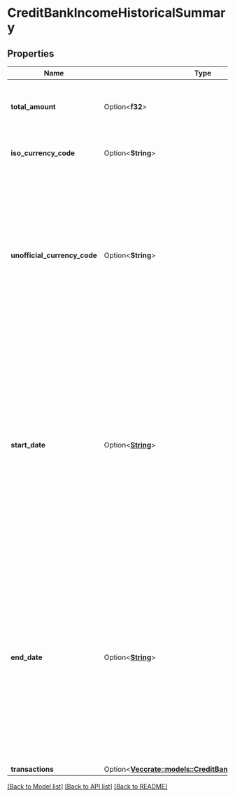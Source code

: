 # CreditBankIncomeHistoricalSummary

## Properties

Name | Type | Description | Notes
------------ | ------------- | ------------- | -------------
**total_amount** | Option<**f32**> | Total amount of earnings for the income source(s) of the user for the month in the summary. | [optional]
**iso_currency_code** | Option<**String**> | The ISO 4217 currency code of the amount or balance. | [optional]
**unofficial_currency_code** | Option<**String**> | The unofficial currency code associated with the amount or balance. Always `null` if `iso_currency_code` is non-null. Unofficial currency codes are used for currencies that do not have official ISO currency codes, such as cryptocurrencies and the currencies of certain countries. | [optional]
**start_date** | Option<[**String**](string.md)> | The start date of the period covered in this monthly summary. This date will be the first day of the month, unless the month being covered is a partial month because it is the first month included in the summary and the date range being requested does not begin with the first day of the month. The date will be returned in an ISO 8601 format (YYYY-MM-DD). | [optional]
**end_date** | Option<[**String**](string.md)> | The end date of the period included in this monthly summary. This date will be the last day of the month, unless the month being covered is a partial month because it is the last month included in the summary and the date range being requested does not end with the last day of the month. The date will be returned in an ISO 8601 format (YYYY-MM-DD). | [optional]
**transactions** | Option<[**Vec<crate::models::CreditBankIncomeTransaction>**](CreditBankIncomeTransaction.md)> |  | [optional]

[[Back to Model list]](../README.md#documentation-for-models) [[Back to API list]](../README.md#documentation-for-api-endpoints) [[Back to README]](../README.md)


